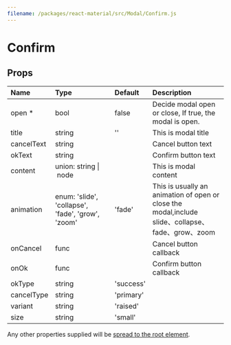 ```yaml
---
filename: /packages/react-material/src/Modal/Confirm.js
---
```


<!--- This documentation is automatically generated, do not try to edit it. -->

# Confirm



## Props

| Name | Type | Default | Description |
|:-----|:-----|:--------|:------------|
| <span class="prop-name required">open *</span> | <span class="prop-type">bool | <span class="prop-default">false</span> | Decide modal open or close,	If true, the modal is open. |
| <span class="prop-name">title</span> | <span class="prop-type">string | <span class="prop-default">''</span> | This is  modal title |
| <span class="prop-name">cancelText</span> | <span class="prop-type">string |  | Cancel button text |
| <span class="prop-name">okText</span> | <span class="prop-type">string |  | Confirm button text |
| <span class="prop-name">content</span> | <span class="prop-type">union:&nbsp;string&nbsp;&#124;<br>&nbsp;node<br> |  | This is  modal content |
| <span class="prop-name">animation</span> | <span class="prop-type">enum:&nbsp;'slide', 'collapse', 'fade', 'grow', 'zoom'<br> | <span class="prop-default">'fade'</span> | This is usually an animation of open or close the modal,include slide、collapse、fade、grow、zoom |
| <span class="prop-name">onCancel</span> | <span class="prop-type">func |  | Cancel button callback |
| <span class="prop-name">onOk</span> | <span class="prop-type">func |  | Confirm button callback |
| <span class="prop-name">okType</span> | <span class="prop-type">string | <span class="prop-default">'success'</span> |  |
| <span class="prop-name">cancelType</span> | <span class="prop-type">string | <span class="prop-default">'primary'</span> |  |
| <span class="prop-name">variant</span> | <span class="prop-type">string | <span class="prop-default">'raised'</span> |  |
| <span class="prop-name">size</span> | <span class="prop-type">string | <span class="prop-default">'small'</span> |  |

Any other properties supplied will be [spread to the root element](/guides/api#spread).

